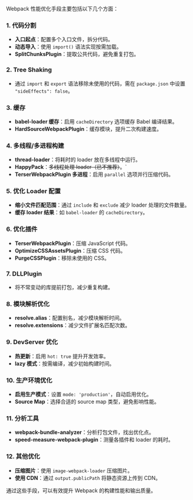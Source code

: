 Webpack 性能优化手段主要包括以下几个方面：

### 1. **代码分割**
- **入口起点**：配置多个入口文件，拆分代码。
- **动态导入**：使用 `import()` 语法实现按需加载。
- **SplitChunksPlugin**：提取公共代码，避免重复打包。

### 2. **Tree Shaking**
- 通过 `import` 和 `export` 语法移除未使用的代码，需在 `package.json` 中设置 `"sideEffects": false`。

### 3. **缓存**
- **babel-loader 缓存**：启用 `cacheDirectory` 选项缓存 Babel 编译结果。
- **HardSourceWebpackPlugin**：缓存模块，提升二次构建速度。

### 4. **多线程/多进程构建**
- **thread-loader**：将耗时的 loader 放在多线程中运行。
- **HappyPack**：~~多线程处理 loader（已不推荐）~~。`
- **TerserWebpackPlugin 多进程**：启用 `parallel` 选项并行压缩代码。

### 5. **优化 Loader 配置**
- **缩小文件匹配范围**：通过 `include` 和 `exclude` 减少 loader 处理的文件数量。
- **缓存 loader 结果**：如 `babel-loader` 的 `cacheDirectory`。

### 6. **优化插件**
- **TerserWebpackPlugin**：压缩 JavaScript 代码。
- **OptimizeCSSAssetsPlugin**：压缩 CSS 代码。
- **PurgeCSSPlugin**：移除未使用的 CSS。

### 7. **DLLPlugin**
- 将不常变动的库提前打包，减少重复构建。

### 8. **模块解析优化**
- **resolve.alias**：配置别名，减少模块解析时间。
- **resolve.extensions**：减少文件扩展名匹配次数。

### 9. **DevServer 优化**
- **热更新**：启用 `hot: true` 提升开发效率。
- **lazy 模式**：按需编译，减少初始构建时间。

### 10. **生产环境优化**
- **启用生产模式**：设置 `mode: 'production'`，自动启用优化。
- **Source Map**：选择合适的 source map 类型，避免影响性能。

### 11. **分析工具**
- **webpack-bundle-analyzer**：分析打包文件，找出优化点。
- **speed-measure-webpack-plugin**：测量各插件和 loader 的耗时。

### 12. **其他优化**
- **压缩图片**：使用 `image-webpack-loader` 压缩图片。
- **使用 CDN**：通过 `output.publicPath` 将静态资源上传到 CDN。

通过这些手段，可以有效提升 Webpack 的构建性能和输出质量。